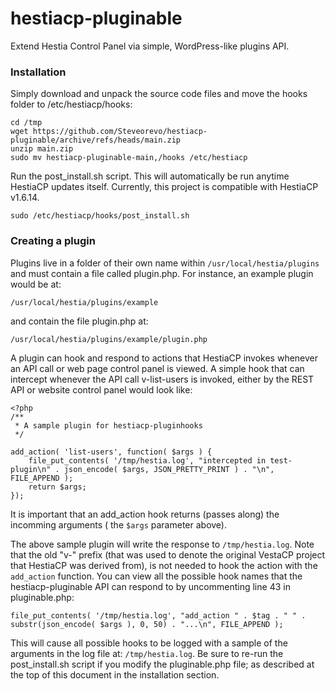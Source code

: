 # hestiacp-pluginable
Extend Hestia Control Panel via simple, WordPress-like plugins API.

### Installation
Simply download and unpack the source code files and move the hooks folder to /etc/hestiacp/hooks:

```
cd /tmp
wget https://github.com/Steveorevo/hestiacp-pluginable/archive/refs/heads/main.zip
unzip main.zip
sudo mv hestiacp-pluginable-main,/hooks /etc/hestiacp
```

Run the post_install.sh script. This will automatically be run anytime HestiaCP updates itself. Currently, this project is compatible with HestiaCP v1.6.14.

```
sudo /etc/hestiacp/hooks/post_install.sh
```

### Creating a plugin
Plugins live in a folder of their own name within `/usr/local/hestia/plugins` and must contain a file called plugin.php. For instance, an example plugin would be at:

```
/usr/local/hestia/plugins/example
```
and contain the file plugin.php at:
```
/usr/local/hestia/plugins/example/plugin.php
```

A plugin can hook and respond to actions that HestiaCP invokes whenever an API call or web page control panel is viewed. A simple hook that can intercept whenever the API call v-list-users is invoked, either by the REST API or website control panel would look like:

```
<?php
/**
 * A sample plugin for hestiacp-pluginhooks 
 */

add_action( 'list-users', function( $args ) {
    file_put_contents( '/tmp/hestia.log', "intercepted in test-plugin\n" . json_encode( $args, JSON_PRETTY_PRINT ) . "\n", FILE_APPEND );
    return $args;
});
```

It is important that an add_action hook returns (passes along) the incomming arguments ( the `$args` parameter above).

The above sample plugin will write the response to `/tmp/hestia.log`. Note that the old "v-" prefix (that was used to denote the original VestaCP project that HestiaCP was derived from), is not needed to hook the action with the `add_action` function. You can view all the possible hook names that the hestiacp-pluginable API can respond to by uncommenting line 43 in pluginable.php:

```
file_put_contents( '/tmp/hestia.log', "add_action " . $tag . " " . substr(json_encode( $args ), 0, 50) . "...\n", FILE_APPEND );
```

This will cause all possible hooks to be logged with a sample of the arguments in the log file at:
`/tmp/hestia.log`. Be sure to re-run the post_install.sh script if you modify the pluginable.php file; as described at the top of this document in the installation section. 
